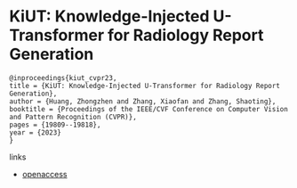 # KiUT: Knowledge-Injected U-Transformer for Radiology Report Generation

```
@inproceedings{kiut_cvpr23,
title = {KiUT: Knowledge-Injected U-Transformer for Radiology Report Generation},
author = {Huang, Zhongzhen and Zhang, Xiaofan and Zhang, Shaoting},
booktitle = {Proceedings of the IEEE/CVF Conference on Computer Vision and Pattern Recognition (CVPR)},
pages = {19809--19818},
year = {2023}
}
```

links
- [openaccess](http://openaccess.thecvf.com//content/CVPR2023/html/Huang_KiUT_Knowledge-Injected_U-Transformer_for_Radiology_Report_Generation_CVPR_2023_paper.html)
